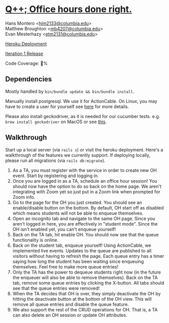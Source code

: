 [Q++; Office hours done right.](https://github.com/hmontero1205/Qpp)
====================================================================
Hans Montero \<hjm2133@columbia.edu>  
Matthew Broughton \<mb4207@columbia.edu>  
Evan Mesterhazy \<etm2131@columbia.edu>  

[Heroku Deployment](https://enigmatic-shelf-31249.herokuapp.com)

[Iteration 1 Release](https://github.com/hmontero1205/Qpp/releases/tag/v1.0)

Code Coverage: 💯%

Dependencies
------------
Mostly handled by `bin/bundle update && bin/bundle install`.

Manually install postgresql. We use it for ActionCable. On Linux, you may have
to create a user for yourself see
[here](https://www.digitalocean.com/community/tutorials/how-to-install-and-use-postgresql-on-ubuntu-18-04)
for more details.

Please also install geckodriver, as it is needed for our cucumber tests.  e.g.
`brew install geckodriver` on MacOS or see
[this](https://github.com/mozilla/geckodriver/releases).

Walkthrough
-----------
Start up a local server (via `rails s`) or visit the heroku deployment. Here's a
walkthrough of the features we currently support. If deploying locally, please
run all migrations (via `rails db:migrate`).

1. As a TA, you must register with the service in order to create new OH event.
   Start by registering and logging in.
2. Once you are logged in as a TA, schedule an office hour session! You should
   now have the option to do so back on the home page. We aren't integrating
   with Zoom yet so just put in a Zoom link when prompted for Zoom info.
3. Go to the page for the OH you just created. You should see an enable/disable
   button on the bottom. By default, OH start off as disabled which means
   students will not be able to enqueue themselves.
4. Open an incognito tab and navigate to the same OH page. Since you aren't
   logged in here, you are effectively in "student mode". Since the OH isn't
   enabled yet, you can't enqueue yourself!
5. Back on the TA tab, hit enable OH. You should now see that the queue
   functionality is online.
6. Back on the student tab, enqueue yourself! Using ActionCable, we implemented
   live events. Updates to the queue are published to all visitors without
   having to refresh the page. Each queue entry has a timer saying how long the
   student has been waiting since enqueuing themselves. Feel free to make more
   queue entries!
7. Only the TA has the power to dequeue students right now (in the future the
   enqueuer will also be able to remove themselves). Back on the TA tab, remove
   some queue entries by clicking the X-button. All tabs should see that the
   queue entries were removed!
8. When the TA decides that OH is over, they simply deactivate the OH by hitting
   the deactivate button at the bottom of the OH view. This will remove all
   queue entries and disable the queue feature.
9. We also support the rest of the CRUD operations for OH. That is, a TA can
   also delete an OH session or update OH attributes.
